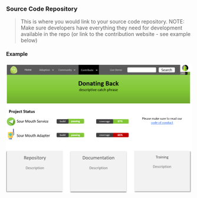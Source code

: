 ### Source Code Repository

> This is where you would link to your source code repository. 
> NOTE: Make sure developers have everything they need for development available in the repo (or link to the contribution website - see example below)

#### Example
![Contribution Website](./contribution.png)